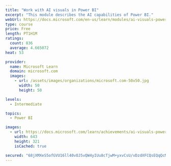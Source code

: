 ```yaml
---
title: "Work with AI visuals in Power BI"
excerpt: "This module describes the AI capabilities of Power BI."
webUrl: https://docs.microsoft.com/en-us/learn/modules/ai-visuals-power-bi/
type: course
price: Free
length: PT1H1M
ratings:
  count: 836
  average: 4.665072
heat: 53

provider:
  name: Microsoft Learn
  domain: microsoft.com
  images:
    - url: /assets/images/organizations/microsoft.com-50x50.jpg
      width: 50
      height: 50

levels:
  - Intermediate

topics:
  - Power BI

images:
  - url: https://docs.microsoft.com/learn/achievements/ai-visuals-power-bi-social.png
    width: 643
    height: 321
    isCached: true

secured: "68jXMXeS5ofGVU16ll40vOJ5vQW4yIUu8cTjwM+yxvCsU/vDzdXFCQsEQqQcMjIPp0riOm4Ym53WKSO5188GTLoJ7xbiT6uYiHQ9bOCv7xhlcmOlDG0SjW0fuYXJO/3K45brt5JamTQTCM7G//DWLJ2e3qtlBqBPAV6VzGzUnIHZGAmOe9j+1j+kZOGNUFzWmnOOrA7+p0vC98z6qkUXX7I+UkuwTCN/XAqEGIl/0F3dikQwyk86eUFxhI/WcfuKndiy8CWgN5rSoXrIA0pX77JlLMWQh0CKVldfrp+1Ea4aXgMZ4+GPfhFJqZ7vIobgXtImGmuiOm5LtDK5PK2mOhY12Oim7b1VNgRGuyUnHvRKtqwFlJW7R/GSOzkPGYCADEb4m0oTcf9oUVqPDb4nYKHDCp8hvGbr9QhrEtNu7s4=;bRKP2eGrhchDVTNXG62UOw=="
---
```


